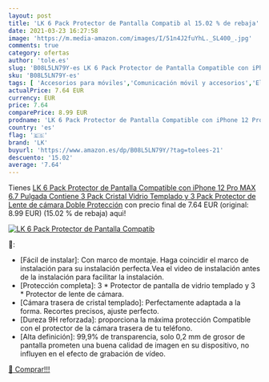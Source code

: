 ```yaml
---
layout: post
title: 'LK 6 Pack Protector de Pantalla Compatib al 15.02 % de rebaja'
date: 2021-03-23 16:27:58
image: 'https://m.media-amazon.com/images/I/51n4J2fuYhL._SL400_.jpg'
comments: true
category: ofertas
author: 'tole.es'
slug: 'B08L5LN79Y-es LK 6 Pack Protector de Pantalla Compatible con iPhone 12...'
sku: 'B08L5LN79Y-es'
tags: [ 'Accesorios para móviles','Comunicación móvil y accesorios','Electrónica','Mantenimiento, cuidado y reparaciones de teléfonos móviles','Protectores de pantalla para móviles','iphone','lk', ]
actualPrice: 7.64 EUR
currency: EUR
price: 7.64
comparePrice: 8.99 EUR
prodname: 'LK 6 Pack Protector de Pantalla Compatible con iPhone 12 Pro MAX 6.7 Pulgada Contiene 3 Pack Cristal Vidrio Templado y 3 Pack Protector de Lente de cámara  Doble Protección'
country: 'es'
flag: '🇪🇸'
brand: 'LK'
buyurl: 'https://www.amazon.es/dp/B08L5LN79Y/?tag=tolees-21'
descuento: '15.02'
average: '7.64'
---
```


Tienes [LK 6 Pack Protector de Pantalla Compatible con iPhone 12 Pro MAX 6.7 Pulgada Contiene 3 Pack Cristal Vidrio Templado y 3 Pack Protector de Lente de cámara  Doble Protección](https://www.amazon.es/dp/B08L5LN79Y/?tag=tolees-21) con precio final de  7.64 EUR (original: 8.99 EUR) (15.02 %  de rebaja) aqui!

[![LK 6 Pack Protector de Pantalla Compatib](https://m.media-amazon.com/images/I/51n4J2fuYhL._SL400_.jpg)](https://www.amazon.es/dp/B08L5LN79Y/?tag=tolees-21)

🔎:

- [Fácil de instalar]: Con marco de montaje. Haga coincidir el marco de instalación para su instalación perfecta.Vea el video de instalación antes de la instalación para facilitar la instalación.
- [Protección completa]: 3 * Protector de pantalla de vidrio templado y 3 * Protector de lente de cámara.
- [Cámara trasera de cristal templado]: Perfectamente adaptada a la forma. Recortes precisos, ajuste perfecto.
- [Dureza 9H reforzada]: proporciona la máxima protección Compatible con el protector de la cámara trasera de tu teléfono.
- [Alta definición]: 99,9% de transparencia, solo 0,2 mm de grosor de pantalla prometen una buena calidad de imagen en su dispositivo, no influyen en el efecto de grabación de vídeo.

[🛒 Comprar!!!](https://www.amazon.es/dp/B08L5LN79Y/?tag=tolees-21)

